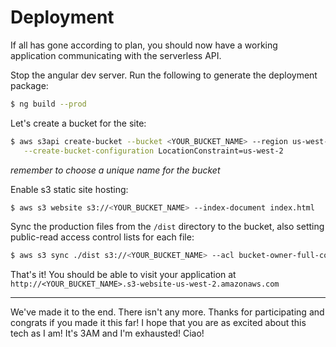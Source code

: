 # Deployment
If all has gone according to plan, you should now have a working application communicating with the serverless API.

Stop the angular dev server. Run the following to generate the deployment package:
```bash
$ ng build --prod
```

Let's create a bucket for the site:
```bash
$ aws s3api create-bucket --bucket <YOUR_BUCKET_NAME> --region us-west-2 \
   --create-bucket-configuration LocationConstraint=us-west-2
```
*remember to choose a unique name for the bucket*

Enable s3 static site hosting:
```bash
$ aws s3 website s3://<YOUR_BUCKET_NAME> --index-document index.html
```

Sync the production files from the `/dist` directory to the bucket, also setting public-read access control lists for each file:
```bash
$ aws s3 sync ./dist s3://<YOUR_BUCKET_NAME> --acl bucket-owner-full-control --acl public-read
```

That's it! You should be able to visit your application at `http://<YOUR_BUCKET_NAME>.s3-website-us-west-2.amazonaws.com`

---

We've made it to the end.  There isn't any more.  Thanks for participating and congrats if you made it this far!  I hope that you are as excited about this tech as I am! It's 3AM and I'm exhausted! Ciao!
